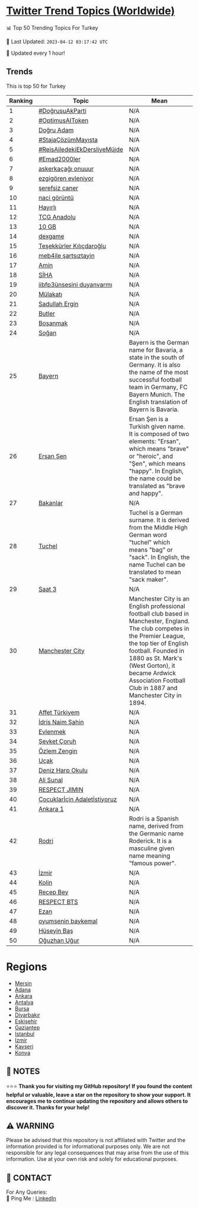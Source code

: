 [Twitter Trend Topics (Worldwide)](https://github.com/ErcinDedeoglu/Twitter-Trend-Topics)
==========


📊 Top 50 Trending Topics For Turkey

📆 Last Updated: `2023-04-12 03:17:42 UTC`

🔧 Updated every 1 hour!


## Trends

This is top 50 for Turkey

| Ranking | Topic | Mean |
| ------- | ------------ | ------------ |
| 1 | [#DoğrusuAkParti](http://twitter.com/search?q=%23Do%c4%9frusuAkParti) | N/A |
| 2 | [#OptimusAIToken](http://twitter.com/search?q=%23OptimusAIToken) | N/A |
| 3 | [Doğru Adam](http://twitter.com/search?q=Do%c4%9fru+Adam) | N/A |
| 4 | [#StajaÇözümMayısta](http://twitter.com/search?q=%23Staja%c3%87%c3%b6z%c3%bcmMay%c4%b1sta) | N/A |
| 5 | [#ReisAiledekiEkDersliyeMüjde](http://twitter.com/search?q=%23ReisAiledekiEkDersliyeM%c3%bcjde) | N/A |
| 6 | [#Emad2000ler](http://twitter.com/search?q=%23Emad2000ler) | N/A |
| 7 | [askerkaçağı onuuur](http://twitter.com/search?q=askerka%c3%a7a%c4%9f%c4%b1+onuuur) | N/A |
| 8 | [ezgigören evleniyor](http://twitter.com/search?q=ezgig%c3%b6ren+evleniyor) | N/A |
| 9 | [şerefsiz caner](http://twitter.com/search?q=%c5%9ferefsiz+caner) | N/A |
| 10 | [naci görüntü](http://twitter.com/search?q=naci+g%c3%b6r%c3%bcnt%c3%bc) | N/A |
| 11 | [Hayırlı](http://twitter.com/search?q=Hay%c4%b1rl%c4%b1) | N/A |
| 12 | [TCG Anadolu](http://twitter.com/search?q=TCG+Anadolu) | N/A |
| 13 | [10 GB](http://twitter.com/search?q=10+GB) | N/A |
| 14 | [dexgame](http://twitter.com/search?q=dexgame) | N/A |
| 15 | [Teşekkürler Kılıçdaroğlu](http://twitter.com/search?q=Te%c5%9fekk%c3%bcrler+K%c4%b1l%c4%b1%c3%a7daro%c4%9flu) | N/A |
| 16 | [meb4i̇le şartsıztayin](http://twitter.com/search?q=meb4i%cc%87le+%c5%9farts%c4%b1ztayin) | N/A |
| 17 | [Amin](http://twitter.com/search?q=Amin) | N/A |
| 18 | [SİHA](http://twitter.com/search?q=S%c4%b0HA) | N/A |
| 19 | [iibfp3ünsesini duyanvarmı](http://twitter.com/search?q=iibfp3%c3%bcnsesini+duyanvarm%c4%b1) | N/A |
| 20 | [Mülakatı](http://twitter.com/search?q=M%c3%bclakat%c4%b1) | N/A |
| 21 | [Sadullah Ergin](http://twitter.com/search?q=Sadullah+Ergin) | N/A |
| 22 | [Butler](http://twitter.com/search?q=Butler) | N/A |
| 23 | [Boşanmak](http://twitter.com/search?q=Bo%c5%9fanmak) | N/A |
| 24 | [Soğan](http://twitter.com/search?q=So%c4%9fan) | N/A |
| 25 | [Bayern](http://twitter.com/search?q=Bayern) | Bayern is the German name for Bavaria, a state in the south of Germany. It is also the name of the most successful football team in Germany, FC Bayern Munich. The English translation of Bayern is Bavaria. |
| 26 | [Ersan Şen](http://twitter.com/search?q=Ersan+%c5%9een) | Ersan Şen is a Turkish given name. It is composed of two elements: "Ersan", which means "brave" or "heroic", and "Şen", which means "happy". In English, the name could be translated as "brave and happy". |
| 27 | [Bakanlar](http://twitter.com/search?q=Bakanlar) | N/A |
| 28 | [Tuchel](http://twitter.com/search?q=Tuchel) | Tuchel is a German surname. It is derived from the Middle High German word "tuchel" which means "bag" or "sack". In English, the name Tuchel can be translated to mean "sack maker". |
| 29 | [Saat 3](http://twitter.com/search?q=Saat+3) | N/A |
| 30 | [Manchester City](http://twitter.com/search?q=Manchester+City) | Manchester City is an English professional football club based in Manchester, England. The club competes in the Premier League, the top tier of English football. Founded in 1880 as St. Mark's (West Gorton), it became Ardwick Association Football Club in 1887 and Manchester City in 1894. |
| 31 | [Affet Türkiyem](http://twitter.com/search?q=Affet+T%c3%bcrkiyem) | N/A |
| 32 | [İdris Naim Şahin](http://twitter.com/search?q=%c4%b0dris+Naim+%c5%9eahin) | N/A |
| 33 | [Evlenmek](http://twitter.com/search?q=Evlenmek) | N/A |
| 34 | [Şevket Çoruh](http://twitter.com/search?q=%c5%9eevket+%c3%87oruh) | N/A |
| 35 | [Özlem Zengin](http://twitter.com/search?q=%c3%96zlem+Zengin) | N/A |
| 36 | [Uçak](http://twitter.com/search?q=U%c3%a7ak) | N/A |
| 37 | [Deniz Harp Okulu](http://twitter.com/search?q=Deniz+Harp+Okulu) | N/A |
| 38 | [Ali Sunal](http://twitter.com/search?q=Ali+Sunal) | N/A |
| 39 | [RESPECT JIMIN](http://twitter.com/search?q=RESPECT+JIMIN) | N/A |
| 40 | [Çocuklarİçin Adaletİstiyoruz](http://twitter.com/search?q=%c3%87ocuklar%c4%b0%c3%a7in+Adalet%c4%b0stiyoruz) | N/A |
| 41 | [Ankara 1](http://twitter.com/search?q=Ankara+1) | N/A |
| 42 | [Rodri](http://twitter.com/search?q=Rodri) | Rodri is a Spanish name, derived from the Germanic name Roderick. It is a masculine given name meaning "famous power". |
| 43 | [İzmir](http://twitter.com/search?q=%c4%b0zmir) | N/A |
| 44 | [Kolin](http://twitter.com/search?q=Kolin) | N/A |
| 45 | [Recep Bey](http://twitter.com/search?q=Recep+Bey) | N/A |
| 46 | [RESPECT BTS](http://twitter.com/search?q=RESPECT+BTS) | N/A |
| 47 | [Ezan](http://twitter.com/search?q=Ezan) | N/A |
| 48 | [oyumsenin baykemal](http://twitter.com/search?q=oyumsenin+baykemal) | N/A |
| 49 | [Hüseyin Baş](http://twitter.com/search?q=H%c3%bcseyin+Ba%c5%9f) | N/A |
| 50 | [Oğuzhan Uğur](http://twitter.com/search?q=O%c4%9fuzhan+U%c4%9fur) | N/A |



# Regions

* [Mersin](</Turkey/Mersin.md>)
* [Adana](</Turkey/Adana.md>)
* [Ankara](</Turkey/Ankara.md>)
* [Antalya](</Turkey/Antalya.md>)
* [Bursa](</Turkey/Bursa.md>)
* [Diyarbakır](</Turkey/Diyarbakır.md>)
* [Eskişehir](</Turkey/Eskişehir.md>)
* [Gaziantep](</Turkey/Gaziantep.md>)
* [Istanbul](</Turkey/Istanbul.md>)
* [Izmir](</Turkey/Izmir.md>)
* [Kayseri](</Turkey/Kayseri.md>)
* [Konya](</Turkey/Konya.md>)



## 📝 NOTES

⭐⭐⭐ **Thank you for visiting my GitHub repository! If you found the content helpful or valuable, leave a star on the repository to show your support. It encourages me to continue updating the repository and allows others to discover it. Thanks for your help!**


## ⚠️ WARNING

Please be advised that this repository is not affiliated with Twitter and the information provided is for informational purposes only. We are not responsible for any legal consequences that may arise from the use of this information. Use at your own risk and solely for educational purposes.


## 📨 CONTACT

 For Any Queries:  
            🏓 Ping Me : [LinkedIn](https://www.linkedin.com/in/ercindedeoglu/)
